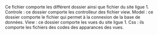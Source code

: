 Ce fichier comporte les différent dossier ainsi que fichier du site ligue 1.
Controle : ce dossier comporte les controlleur des fichier view.
Model : ce dossier comporte le fichier qui permet à la connexion de la base de données.
View : ce dossier comporte les vues du site ligue 1.
Css : ils comporte les fichiers des codes des apparances des vues.
